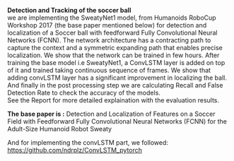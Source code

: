 **Detection and Tracking of the soccer ball** <br>
we are implementing the SweatyNet1 model,
from Humanoids RoboCup Workshop 2017 (the base paper mentioned below) for detection
and localization of a Soccer ball with feedforward Fully Convolutional
Neural Networks (FCNN). The network architecture has a
contracting path to capture the context and a symmetric expanding
path that enables precise localization. We show that the network can
be trained in few hours. After training the base model i.e SweatyNet1,
a ConvLSTM layer is added on top of it and trained taking continuous
sequence of frames. We show that adding convLSTM layer has a
significant improvement in localizing the ball. And finally in the post
processing step we are calculating Recall and False Detection Rate to
check the accuracy of the models.
<br>
See the Report for more detailed explaination with the evaluation results.
<br>

**The base paper is :** Detection and Localization of Features on a Soccer
Field with Feedforward Fully Convolutional Neural
Networks (FCNN) for the Adult-Size Humanoid
Robot Sweaty

And for implementing the convLSTM part, we followed: https://github.com/ndrplz/ConvLSTM_pytorch
